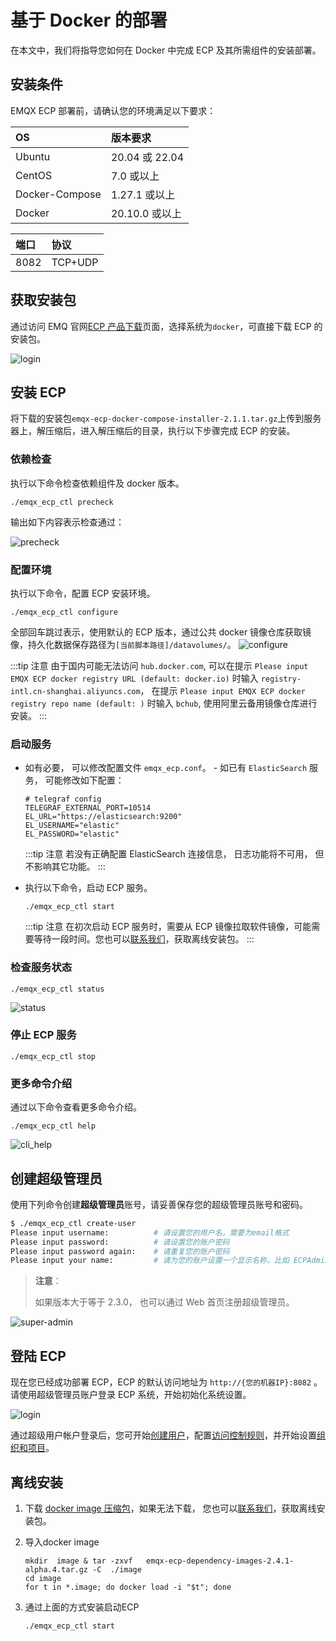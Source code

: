 # 基于 Docker 的部署

在本文中，我们将指导您如何在 Docker 中完成 ECP 及其所需组件的安装部署。

## 安装条件

EMQX ECP 部署前，请确认您的环境满足以下要求：

| OS             | 版本要求       |
| :------------- | :------------- |
| Ubuntu         | 20.04 或 22.04 |
| CentOS         | 7.0 或以上     |
| Docker-Compose | 1.27.1 或以上  |
| Docker         | 20.10.0 或以上 |

| 端口 | 协议    |
| :--- | :------ |
| 8082 | TCP+UDP |

## 获取安装包

通过访问 EMQ 官网[ECP 产品下载](https://www.emqx.com/zh/try?product=emqx-ecp)页面，选择系统为`docker`，可直接下载 ECP 的安装包。

![login](./_assets/docker_install_download.png)

## 安装 ECP

将下载的安装包`emqx-ecp-docker-compose-installer-2.1.1.tar.gz`上传到服务器上，解压缩后，进入解压缩后的目录，执行以下步骤完成 ECP 的安装。

### 依赖检查

执行以下命令检查依赖组件及 docker 版本。

```shell
./emqx_ecp_ctl precheck
```

输出如下内容表示检查通过：

![precheck](./_assets/precheck.png)

### 配置环境

执行以下命令，配置 ECP 安装环境。

```shell
./emqx_ecp_ctl configure
```

全部回车跳过表示，使用默认的 ECP 版本，通过公共 docker 镜像仓库获取镜像，持久化数据保存路径为`[当前脚本路径]/datavolumes/`。
![configure](./_assets/configure.png)

:::tip 注意
由于国内可能无法访问 `hub.docker.com`, 可以在提示 `Please input EMQX ECP docker registry URL (default: docker.io)` 时输入 `registry-intl.cn-shanghai.aliyuncs.com`， 在提示 `Please input EMQX ECP docker registry repo name (default: )` 时输入 `bchub`, 使用阿里云备用镜像仓库进行安装。
:::

### 启动服务

- 如有必要， 可以修改配置文件 `emqx_ecp.conf`。 - 如已有 `ElasticSearch` 服务， 可能修改如下配置：

  ```shell
  # telegraf config
  TELEGRAF_EXTERNAL_PORT=10514
  EL_URL="https://elasticsearch:9200"
  EL_USERNAME="elastic"
  EL_PASSWORD="elastic"
  ```

  :::tip 注意
  若没有正确配置 ElasticSearch 连接信息， 日志功能将不可用， 但不影响其它功能。
  :::

- 执行以下命令，启动 ECP 服务。

  ```shell
  ./emqx_ecp_ctl start
  ```

  :::tip 注意
  在初次启动 ECP 服务时，需要从 ECP 镜像拉取软件镜像，可能需要等待一段时间。您也可以[联系我们](https://www.emqx.com/zh/contact?product=emqx-ecp)，获取离线安装包。
  :::

### 检查服务状态

```shell
./emqx_ecp_ctl status
```

![status](./_assets/status.png)

### 停止 ECP 服务

```shell
./emqx_ecp_ctl stop
```

### 更多命令介绍

通过以下命令查看更多命令介绍。

```shell
./emqx_ecp_ctl help
```

![cli_help](./_assets/cli_help.png)

## 创建超级管理员

使用下列命令创建**超级管理员**账号，请妥善保存您的超级管理员账号和密码。

```bash
$ ./emqx_ecp_ctl create-user
Please input username:          # 请设置您的用户名，需要为email格式
Please input password:          # 请设置您的账户密码
Please input password again:    # 请重复您的账户密码
Please input your name:         # 请为您的账户设置一个显示名称，比如 ECPAdmin
```

> **注意**：
>
> 如果版本大于等于 2.3.0， 也可以通过 Web 首页注册超级管理员。

![super-admin](./_assets/super-admin.png)

## 登陆 ECP

现在您已经成功部署 ECP，ECP 的默认访问地址为 `http://{您的机器IP}:8082` 。请使用超级管理员账户登录 ECP 系统，开始初始化系统设置。

![login](./_assets/login.png)

通过超级用户帐户登录后，您可开始[创建用户](../system_admin/user_management.md)，配置[访问控制规则](../acl/introduction.md)，并开始设置[组织和项目](../system_admin/introduction.md)。



## 离线安装

1. 下载 [docker image 压缩包](https://github.com/emqx/EMQX-Business-Critical/releases/download/2.4.1-alpha.4/emqx-ecp-dependency-images-2.4.1-alpha.4.tar.gz)，如果无法下载， 您也可以[联系我们](https://www.emqx.com/zh/contact?product=emqx-ecp)，获取离线安装包。

2. 导入docker image

   ```
   mkdir  image & tar -zxvf   emqx-ecp-dependency-images-2.4.1-alpha.4.tar.gz -C  ./image
   cd image 
   for t in *.image; do docker load -i "$t"; done
   ```

3. 通过上面的方式安装启动ECP

   ```
   ./emqx_ecp_ctl start
   ```

   